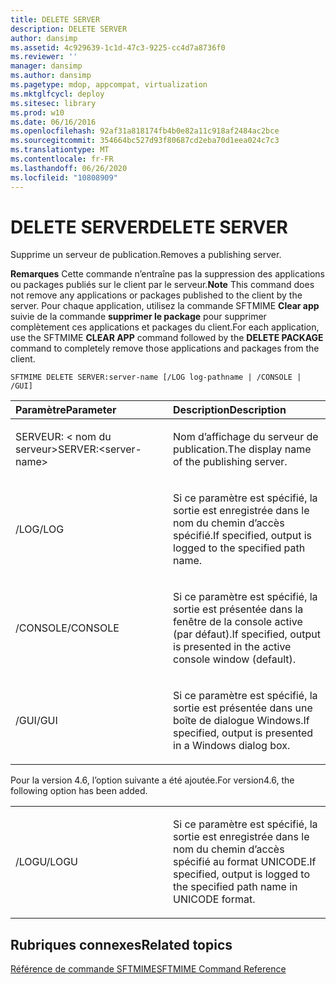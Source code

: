 ```yaml
---
title: DELETE SERVER
description: DELETE SERVER
author: dansimp
ms.assetid: 4c929639-1c1d-47c3-9225-cc4d7a8736f0
ms.reviewer: ''
manager: dansimp
ms.author: dansimp
ms.pagetype: mdop, appcompat, virtualization
ms.mktglfcycl: deploy
ms.sitesec: library
ms.prod: w10
ms.date: 06/16/2016
ms.openlocfilehash: 92af31a818174fb4b0e82a11c918af2484ac2bce
ms.sourcegitcommit: 354664bc527d93f80687cd2eba70d1eea024c7c3
ms.translationtype: MT
ms.contentlocale: fr-FR
ms.lasthandoff: 06/26/2020
ms.locfileid: "10808909"
---
```

# <span data-ttu-id="3d299-103">DELETE SERVER</span><span class="sxs-lookup"><span data-stu-id="3d299-103">DELETE SERVER</span></span>


<span data-ttu-id="3d299-104">Supprime un serveur de publication.</span><span class="sxs-lookup"><span data-stu-id="3d299-104">Removes a publishing server.</span></span>

<span data-ttu-id="3d299-105">**Remarques**  Cette commande n’entraîne pas la suppression des applications ou packages publiés sur le client par le serveur.</span><span class="sxs-lookup"><span data-stu-id="3d299-105">**Note** This command does not remove any applications or packages published to the client by the server.</span></span> <span data-ttu-id="3d299-106">Pour chaque application, utilisez la commande SFTMIME **Clear app** suivie de la commande **supprimer le package** pour supprimer complètement ces applications et packages du client.</span><span class="sxs-lookup"><span data-stu-id="3d299-106">For each application, use the SFTMIME **CLEAR APP** command followed by the **DELETE PACKAGE** command to completely remove those applications and packages from the client.</span></span>

 

`SFTMIME DELETE SERVER:server-name [/LOG log-pathname | /CONSOLE | /GUI]`

<table>
<colgroup>
<col width="50%" />
<col width="50%" />
</colgroup>
<thead>
<tr class="header">
<th align="left"><span data-ttu-id="3d299-107">Paramètre</span><span class="sxs-lookup"><span data-stu-id="3d299-107">Parameter</span></span></th>
<th align="left"><span data-ttu-id="3d299-108">Description</span><span class="sxs-lookup"><span data-stu-id="3d299-108">Description</span></span></th>
</tr>
</thead>
<tbody>
<tr class="odd">
<td align="left"><p><span data-ttu-id="3d299-109">SERVEUR: &lt; nom du serveur&gt;</span><span class="sxs-lookup"><span data-stu-id="3d299-109">SERVER:&lt;server-name&gt;</span></span></p></td>
<td align="left"><p><span data-ttu-id="3d299-110">Nom d’affichage du serveur de publication.</span><span class="sxs-lookup"><span data-stu-id="3d299-110">The display name of the publishing server.</span></span></p></td>
</tr>
<tr class="even">
<td align="left"><p><span data-ttu-id="3d299-111">/LOG</span><span class="sxs-lookup"><span data-stu-id="3d299-111">/LOG</span></span></p></td>
<td align="left"><p><span data-ttu-id="3d299-112">Si ce paramètre est spécifié, la sortie est enregistrée dans le nom du chemin d’accès spécifié.</span><span class="sxs-lookup"><span data-stu-id="3d299-112">If specified, output is logged to the specified path name.</span></span></p></td>
</tr>
<tr class="odd">
<td align="left"><p><span data-ttu-id="3d299-113">/CONSOLE</span><span class="sxs-lookup"><span data-stu-id="3d299-113">/CONSOLE</span></span></p></td>
<td align="left"><p><span data-ttu-id="3d299-114">Si ce paramètre est spécifié, la sortie est présentée dans la fenêtre de la console active (par défaut).</span><span class="sxs-lookup"><span data-stu-id="3d299-114">If specified, output is presented in the active console window (default).</span></span></p></td>
</tr>
<tr class="even">
<td align="left"><p><span data-ttu-id="3d299-115">/GUI</span><span class="sxs-lookup"><span data-stu-id="3d299-115">/GUI</span></span></p></td>
<td align="left"><p><span data-ttu-id="3d299-116">Si ce paramètre est spécifié, la sortie est présentée dans une boîte de dialogue Windows.</span><span class="sxs-lookup"><span data-stu-id="3d299-116">If specified, output is presented in a Windows dialog box.</span></span></p></td>
</tr>
</tbody>
</table>

 

<span data-ttu-id="3d299-117">Pour la version 4.6, l’option suivante a été ajoutée.</span><span class="sxs-lookup"><span data-stu-id="3d299-117">For version4.6, the following option has been added.</span></span>

<table>
<colgroup>
<col width="50%" />
<col width="50%" />
</colgroup>
<tbody>
<tr class="odd">
<td align="left"><p><span data-ttu-id="3d299-118">/LOGU</span><span class="sxs-lookup"><span data-stu-id="3d299-118">/LOGU</span></span></p></td>
<td align="left"><p><span data-ttu-id="3d299-119">Si ce paramètre est spécifié, la sortie est enregistrée dans le nom du chemin d’accès spécifié au format UNICODE.</span><span class="sxs-lookup"><span data-stu-id="3d299-119">If specified, output is logged to the specified path name in UNICODE format.</span></span></p></td>
</tr>
</tbody>
</table>

 

## <span data-ttu-id="3d299-120">Rubriques connexes</span><span class="sxs-lookup"><span data-stu-id="3d299-120">Related topics</span></span>


[<span data-ttu-id="3d299-121">Référence de commande SFTMIME</span><span class="sxs-lookup"><span data-stu-id="3d299-121">SFTMIME Command Reference</span></span>](sftmime--command-reference.md)

 

 





